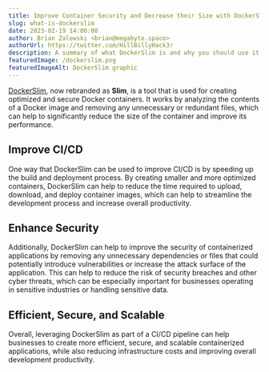 ```yaml
---
title: Improve Container Security and Decrease their Size with DockerSlim
slug: what-is-dockerslim
date: 2023-02-19 14:00:00
author: Brian Zalewski <brian@megabyte.space>
authorUrl: https://twitter.com/HillBillyHack3r
description: A summary of what DockerSlim is and why you should use it
featuredImage: /dockerslim.png
featuredImageAlt: DockerSlim graphic
---
```


[DockerSlim](https://github.com/slimtoolkit/slim), now rebranded as **Slim**, is a tool that is used for creating optimized and secure Docker containers. It works by analyzing the contents of a Docker image and removing any unnecessary or redundant files, which can help to significantly reduce the size of the container and improve its performance.

## Improve CI/CD

One way that DockerSlim can be used to improve CI/CD is by speeding up the build and deployment process. By creating smaller and more optimized containers, DockerSlim can help to reduce the time required to upload, download, and deploy container images, which can help to streamline the development process and increase overall productivity.

## Enhance Security

Additionally, DockerSlim can help to improve the security of containerized applications by removing any unnecessary dependencies or files that could potentially introduce vulnerabilities or increase the attack surface of the application. This can help to reduce the risk of security breaches and other cyber threats, which can be especially important for businesses operating in sensitive industries or handling sensitive data.

## Efficient, Secure, and Scalable

Overall, leveraging DockerSlim as part of a CI/CD pipeline can help businesses to create more efficient, secure, and scalable containerized applications, while also reducing infrastructure costs and improving overall development productivity.